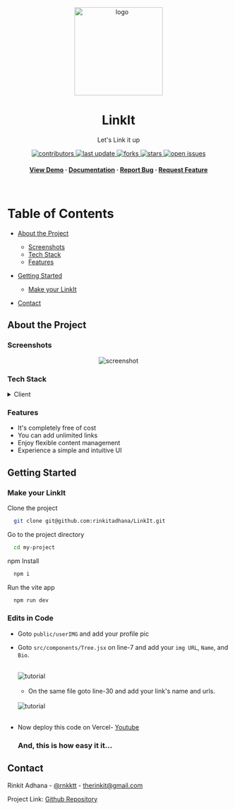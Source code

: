
<div align="center">

  <img src="https://github.com/user-attachments/assets/c4424852-74f7-4600-bd73-5e5c05fab1bc" alt="logo" width="200" height="auto" />
  <h1>LinkIt</h1>
  <p>Let's Link it up</p>
  

  
  
  
<!-- Badges -->
<p>
  <a href="">
    <img src="https://img.shields.io/github/contributors/rinkitadhana/LinkIt" alt="contributors" />
  </a>
  <a href="">
    <img src="https://img.shields.io/github/last-commit/rinkitadhana/LinkIt" alt="last update" />
  </a>
  <a href="">
    <img src="https://img.shields.io/github/forks/rinkitadhana/LinkIt" alt="forks" />
  </a>
  <a href="">
    <img src="https://img.shields.io/github/stars/rinkitadhana/LinkIt" alt="stars" />
  </a>
  <a href="">
    <img src="https://img.shields.io/github/issues/rinkitadhana/LinkIt" alt="open issues" />
  </a>
  
</p>
   
<h4>
    <a href="https://therinkit-linkit.vercel.app/">View Demo</a>
  <span> · </span>
    <a href="https://github.com/rinkitadhana/LinkIt/blob/master/README.md">Documentation</a>
  <span> · </span>
    <a href="https://github.com/rinkitadhana/LinkIt/issues">Report Bug</a>
  <span> · </span>
    <a href="https://github.com/rinkitadhana/LinkIt/issues">Request Feature</a>
  </h4>
</div>

<br />

<!-- Table of Contents -->
# Table of Contents

- [About the Project](#about-the-project)
  * [Screenshots](#screenshots)
  * [Tech Stack](#tech-stack)
  * [Features](#features)
 
- [Getting Started](#getting-started)
  * [Make your LinkIt](#make-your-linkit)

- [Contact](#contact)


  

<!-- About the Project -->
## About the Project


<!-- Screenshots -->
### Screenshots

<div align="center"> 
  <img src="https://github.com/user-attachments/assets/2f963fea-e891-4e42-a2b1-5452b4cc8074" alt="screenshot" />
</div>


<!-- TechStack -->
### Tech Stack

<details>
  <summary>Client</summary>
  <ul>
    <li><a href="https://www.javascript.com/">Javascript</a></li>
    <li><a href="https://reactjs.org/">React.js</a></li>
    <li><a href="https://tailwindcss.com/">TailwindCSS</a></li>
  </ul>
</details>


<!-- Features -->
### Features

- It's completely free of cost
- You can add unlimited links
- Enjoy flexible content management
- Experience a simple and intuitive UI


<!-- Getting Started -->
## Getting Started

<!-- Run Locally -->
### Make your LinkIt

Clone the project

```bash
  git clone git@github.com:rinkitadhana/LinkIt.git
```

Go to the project directory

```bash
  cd my-project
```

npm Install

```bash
  npm i
```

Run the vite app

```bash
  npm run dev
```


<!-- Deployment -->
### Edits in Code 

- Goto `public/userIMG` and add your profile pic
- Goto `src/components/Tree.jsx` on line-7 and add your `img URL`, `Name`, and `Bio`.
  
  <br />
  <div align="start"> 
  <img src="https://github.com/user-attachments/assets/fc1ab771-cab1-4791-aa66-0f08efade33d" alt="tutorial" />
  </div>
  
  <br />

  - On the same file goto line-30 and add your link's name and urls.
  
   <br />
   
  <div align="start"> 
  <img src="https://github.com/user-attachments/assets/2c83f9d0-a584-4771-aa4f-e217c724978a" alt="tutorial" />
  </div>
  
  <br />
- Now deploy this code on Vercel- [Youtube](https://www.youtube.com/watch?v=sYL9N5QBcrU)

  ### And, this is how easy it it...
<!-- Contact -->
## Contact

Rinkit Adhana - [@rnkktt](https://x.com/rnkktt) - therinkit@gmail.com

Project Link: [Github Repository](https://github.com/rinkitadhana/LinkIt)


